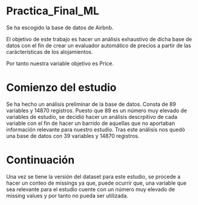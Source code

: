 # Practica_Final_ML

Se ha escogido la base de datos de Airbnb.

El objetivo de este trabajo es hacer un análisis exhaustivo de dicha base de datos con el fin de crear un evaluador automático de precios a partir de las carácterísticas de los alojamientos. 

Por tanto nuestra variable objetivo es Price. 

# Comienzo del estudio
Se ha hecho un análisis preliminar de la base de datos. Consta de 89 variables y 14870 registros. Puesto que 89 es un número muy elevado de variables de estudio, se decidió hacer un análisis descrpitivo de cada variable con el fin de hacer un barrido de aquellas que no aportaban información relevante para nuestro estudio. Tras este análisis nos quedó una base de datos con 39 variables y 14870 registros. 


# Continuación
Una vez se tiene la versión del dataset para este estudio, se procede a hacer un conteo de missings ya que, puede ocurrir que, una variable que sea relevante para el estudio cuente con un número muy elevado de missing values y por tanto no pueda ser utilizada. 
